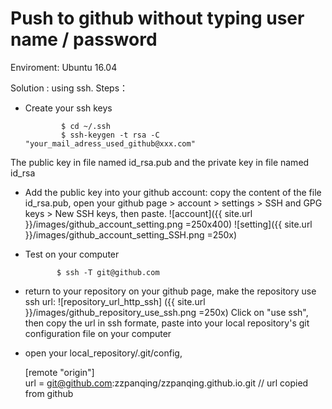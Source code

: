 # Push to github without typing user name / password

Enviroment: Ubuntu 16.04

Solution : using ssh.  Steps：
* Create your ssh keys 

              $ cd ~/.ssh
              $ ssh-keygen -t rsa -C "your_mail_adress_used_github@xxx.com"

The public key in file named id_rsa.pub and the private key in file named id_rsa

* Add the public key into your github account: copy the content of the file id_rsa.pub, open your github page > account > settings > SSH and GPG keys > New SSH keys, then paste.
![account]({{ site.url }}/images/github_account_setting.png  =250x400)
![setting]({{ site.url }}/images/github_account_setting_SSH.png  =250x)

* Test on your computer

             $ ssh -T git@github.com 

* return to your repository on your github page, make the repository use ssh url: 
![repository_url_http_ssh] ({{ site.url }}/images/github_repository_use_ssh.png  =250x)
Click on "use ssh", then copy the url in ssh formate, paste into your local repository's git configuration file on your computer

* open your local_repository/.git/config,  
   
    [remote "origin"] 	   
       url = git@github.com:zzpanqing/zzpanqing.github.io.git // url copied from github
 



